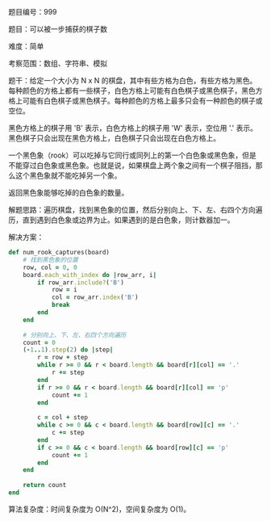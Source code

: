 题目编号：999

题目：可以被一步捕获的棋子数

难度：简单

考察范围：数组、字符串、模拟

题干：给定一个大小为 N x N 的棋盘，其中有些方格为白色，有些方格为黑色。每种颜色的方格上都有一些棋子，白色方格上可能有白色棋子或黑色棋子，黑色方格上可能有白色棋子或黑色棋子。每种颜色的方格上最多只会有一种颜色的棋子或空位。

黑色方格上的棋子用 'B' 表示，白色方格上的棋子用 'W' 表示，空位用 '.' 表示。黑色棋子只会出现在黑色方格上，白色棋子只会出现在白色方格上。

一个黑色象（rook）可以吃掉与它同行或同列上的第一个白色象或黑色象，但是不能穿过白色象或黑色象。也就是说，如果棋盘上两个象之间有一个棋子阻挡，那么这个黑色象就不能吃掉另一个象。

返回黑色象能够吃掉的白色象的数量。

解题思路：遍历棋盘，找到黑色象的位置，然后分别向上、下、左、右四个方向遍历，直到遇到白色象或边界为止。如果遇到的是白色象，则计数器加一。

解决方案：

```ruby
def num_rook_captures(board)
    # 找到黑色象的位置
    row, col = 0, 0
    board.each_with_index do |row_arr, i|
        if row_arr.include?('B')
            row = i
            col = row_arr.index('B')
            break
        end
    end
    
    # 分别向上、下、左、右四个方向遍历
    count = 0
    (-1..1).step(2) do |step|
        r = row + step
        while r >= 0 && r < board.length && board[r][col] == '.'
            r += step
        end
        if r >= 0 && r < board.length && board[r][col] == 'p'
            count += 1
        end
        
        c = col + step
        while c >= 0 && c < board.length && board[row][c] == '.'
            c += step
        end
        if c >= 0 && c < board.length && board[row][c] == 'p'
            count += 1
        end
    end
    
    return count
end
```

算法复杂度：时间复杂度为 O(N^2)，空间复杂度为 O(1)。